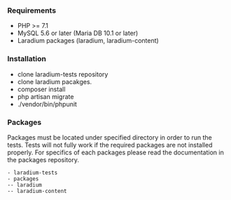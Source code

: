 ### Requirements

- PHP >= 7.1
- MySQL 5.6 or later (Maria DB 10.1 or later)
- Laradium packages (laradium, laradium-content)

### Installation

- clone laradium-tests repository
- clone laradium pacakges.
- composer install
- php artisan migrate
- ./vendor/bin/phpunit

### Packages

Packages must be located under specified directory in order to run the tests.
Tests will not fully work if the required packages are not installed properly.
For specifics of each packages please read the documentation in the packages repository.

```
- laradium-tests
- packages
-- laradium
-- laradium-content
```
